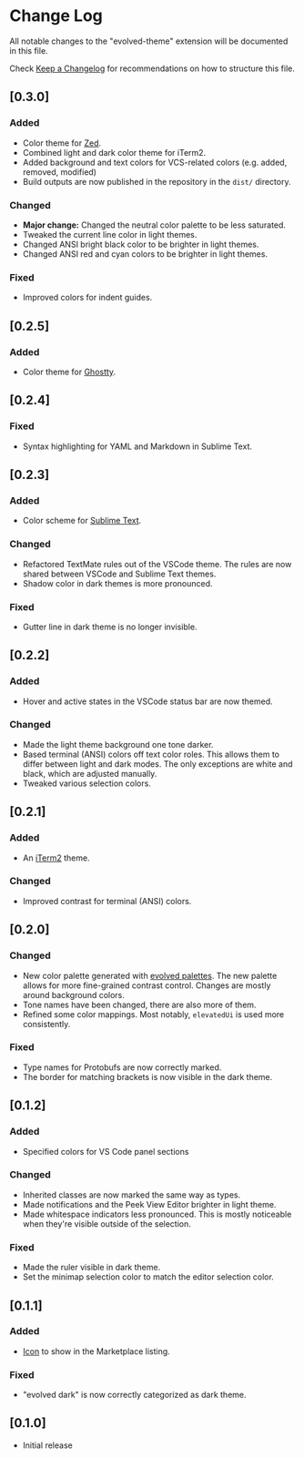 # Change Log

All notable changes to the "evolved-theme" extension will be documented in this file.

Check [Keep a Changelog](http://keepachangelog.com/) for recommendations on how to structure this file.

## [0.3.0]

### Added

- Color theme for [Zed](https://zed.dev/).
- Combined light and dark color theme for iTerm2.
- Added background and text colors for VCS-related colors (e.g. added, removed, modified)
- Build outputs are now published in the repository in the `dist/` directory.

### Changed

- **Major change:** Changed the neutral color palette to be less saturated.
- Tweaked the current line color in light themes.
- Changed ANSI bright black color to be brighter in light themes.
- Changed ANSI red and cyan colors to be brighter in light themes.

### Fixed

- Improved colors for indent guides.


## [0.2.5]

### Added

- Color theme for [Ghostty](https://ghostty.org/).

## [0.2.4]

### Fixed

- Syntax highlighting for YAML and Markdown in Sublime Text.

## [0.2.3]

### Added

- Color scheme for [Sublime Text](https://sublimetext.com).

### Changed

- Refactored TextMate rules out of the VSCode theme. The rules are now shared between VSCode and Sublime Text themes.
- Shadow color in dark themes is more pronounced.

### Fixed

- Gutter line in dark theme is no longer invisible.

## [0.2.2]

### Added

- Hover and active states in the VSCode status bar are now themed.

### Changed

- Made the light theme background one tone darker.
- Based terminal (ANSI) colors off text color roles. This allows them to differ between light and dark modes. The only exceptions are white and black, which are adjusted manually.
- Tweaked various selection colors.

## [0.2.1]

### Added

- An [iTerm2](https://iterm2.com) theme.

### Changed

- Improved contrast for terminal (ANSI) colors.

## [0.2.0]

### Changed

- New color palette generated with [evolved palettes](https://evolved.systems/palettes). The new palette allows for more fine-grained contrast control. Changes are mostly around background colors.
- Tone names have been changed, there are also more of them.
- Refined some color mappings. Most notably, `elevatedUi` is used more consistently.

### Fixed

- Type names for Protobufs are now correctly marked.
- The border for matching brackets is now visible in the dark theme.

## [0.1.2]

### Added

- Specified colors for VS Code panel sections
### Changed

- Inherited classes are now marked the same way as types.
- Made notifications and the Peek View Editor brighter in light theme.
- Made whitespace indicators less pronounced. This is mostly noticeable when they're visible outside of the selection.

### Fixed

- Made the ruler visible in dark theme.
- Set the minimap selection color to match the editor selection color.

## [0.1.1]

### Added

- [Icon](./icon.png) to show in the Marketplace listing.

### Fixed

- "evolved dark" is now correctly categorized as dark theme.

## [0.1.0]

- Initial release
